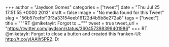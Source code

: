 
+++
author = "Jaydson Gomes"
categories = ["tweet"]
date = "Thu Jul 25 17:51:55 +0000 2013"
draft = false
image = "No media found for this Tweet"
slug = "56b57cefbf13f3a33154eeb16122d4b5b8e272a8"
tags = ["tweet"]
title = """RT @miketaylr: Forgot to ..."""
tweet = true
tweet_url = "https://twitter.com/jaydson/status/360457398399401986"
+++
RT @miketaylr: Forgot to close a button and created this franken-UI: http://t.co/yIAAlh5PR2. D:
